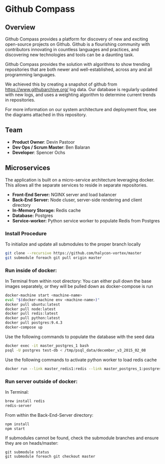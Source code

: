 # Github Compass

## Overview
Github Compass provides a platform for discovery of new and exciting open-source projects on Github. Github is a flourishing community with contributors innovating in countless languages and practices, and discovering new technologies and tools can be a daunting task.

Github Compass provides the solution with algorithms to show trending repositories that are both newer and well-established, across any and all programming languages.

We achieved this by creating a snapshot of github from https://www.githubarchive.org/ log data. Our database is regularly updated with new logs, and uses a weighting algorithm to determine current trends in repositories.

For more information on our system architecture and deployment flow, see the diagrams attached in this repository.

## Team

  - __Product Owner__: Devin Pastoor
  - __Dev Ops / Scrum Master__: Ben Balaran
  - __Developer__: Spencer Ochs

## Microservices
The application is built on a micro-service architecture leveraging docker. This allows all the separate services to reside in separate repositories.
  - __Front-End Server:__ NGINX server and load balancer
  - __Back-End Server:__ Node cluser, server-side rendering and client directory
  - __In-Memory Storage:__ Redis cache
  - __Database:__ Postgres
  - __Service-worker:__ Python service worker to populate Redis from Postgres

### Install Procedure
To initialize and update all submodules to the proper branch locally
```sh
git clone --recursive https://github.com/halycon-vortex/master
git submodule foreach git pull origin master
```



### Run inside of docker:

In Terminal from within root directory:
You can either pull down the base images separately, or they will be pulled down as docker-compose is run
```sh
docker-machine start <machine-name>
eval "$(docker-machine env <machine-name>)"
docker pull ubuntu:latest
docker pull node:latest
docker pull redis:latest
docker pull python:latest
docker pull postgres:9.4.3
docker-compose up
```
Use the following commands to populate the database with the seed data
```sh
docker exec -it master_postgres_1 bash
psql -U postgres test-db < /tmp/psql_data/december_v3_2015_02_08
```
Use the following commands to activate python worker to load redis cache
```sh
docker run --link master_redis1:redis --link master_postgres_1:postgres master_python-worker <number> <day/week/month>
```

### Run server outside of docker:

In Terminal:
```sh
brew install redis
redis-server
```

From within the Back-End-Server directory:

```sh
npm install
npm start
```


If submodules cannot be found, check the submodule branches and ensure they are on heads/master:

```
git submodule status
git submodule foreach git checkout master
```
